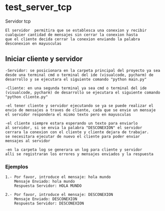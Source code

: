 # test_server_tcp
Servidor tcp

    El servidor  permitira que se establesca una conexion y recibir
    cualquier cantidad de mensajes sin cerrar la conexion hasta
    que el cliente decida cerrar la conexion enviando la palabra
    desconexion en mayusculas 

## Iniciar cliente y servidor
    -Servidor: se posicionara en la carpeta principal del proyecto ya sea
    desde una terminal cmd o terminal del ide (visualcode, pycharm) de
    desarrollo y se ejecutara el siguiente comando "python main.py"

    -Cliente: en una segunda terminal ya sea cmd o terminal del ide
    (visualcode, pycharm) de desarrollo se ejecutara el siguiente comando
    "python cliente.py"

    -el tener cliente y servidor ejecutando se ya se puede realizar el 
    envio de mensajes a traves de cliente, cada que se envie un mensaje 
    el servidor respondera el mismo texto pero en mayusculas

    -el cliente siempre estara esperando un texto para enviarlo
    al servidor, si se envia la palabra "DESCONEXION" el servidor
    cerrara la conexion con el cliente y cliente dejara de trabajar.
    se necesitara ejecutar de nuevo el cliente para poder enviar
    mensajes al servidor

    -en la carpeta log se generara un log para cliente y servidor
    alli se registraran los errores y mensajes enviados y la respuesta

### Ejemplos
    1.- Por favor, introduce el mensaje: hola mundo
        Mensaje Enviado: hola mundo
        Respuesta Servidor: HOLA MUNDO

    2.- Por favor, introduce el mensaje: DESCONEXION
        Mensaje Enviado: DESCONEXION
        Respuesta Servidor: DESCONEXION
 


